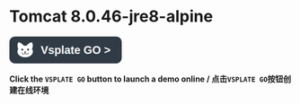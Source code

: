# Tomcat 8.0.46-jre8-alpine

<a href="https://www.vsplate.com/?docker-compose=https://github.com/vsplate/dcenvs/tomcat/8.0.46-jre8-alpine"><img alt="VSPLATE GO" src="https://raw.githubusercontent.com/vsplate/images/master/vsgo_btn.png" width="200px"></a>

**Click the `VSPLATE GO` button to launch a demo online / 点击`VSPLATE GO`按钮创建在线环境**